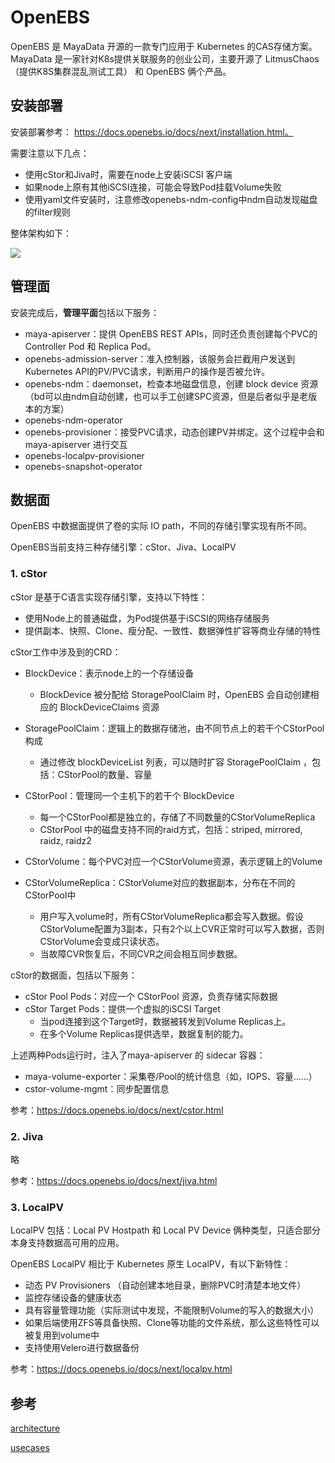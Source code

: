 # OpenEBS

OpenEBS 是 MayaData 开源的一款专门应用于 Kubernetes 的CAS存储方案。MayaData 是一家针对K8s提供关联服务的创业公司，主要开源了 LitmusChaos（提供K8S集群混乱测试工具） 和 OpenEBS 俩个产品。

## 安装部署

安装部署参考： https://docs.openebs.io/docs/next/installation.html。

需要注意以下几点：

- 使用cStor和Jiva时，需要在node上安装iSCSI 客户端
- 如果node上原有其他iSCSI连接，可能会导致Pod挂载Volume失败
- 使用yaml文件安装时，注意修改openebs-ndm-config中ndm自动发现磁盘的filter规则

整体架构如下：

![](https://docs.openebs.io/docs/assets/svg/openebs-arch.svg)

## 管理面

安装完成后，**管理平面**包括以下服务：

- maya-apiserver：提供 OpenEBS REST APIs，同时还负责创建每个PVC的 Controller Pod 和 Replica Pod。 
- openebs-admission-server：准入控制器，该服务会拦截用户发送到Kubernetes API的PV/PVC请求，判断用户的操作是否被允许。
- openebs-ndm：daemonset，检查本地磁盘信息，创建 block device 资源（bd可以由ndm自动创建，也可以手工创建SPC资源，但是后者似乎是老版本的方案）
- openebs-ndm-operator
- openebs-provisioner：接受PVC请求，动态创建PV并绑定。这个过程中会和 maya-apiserver 进行交互
- openebs-localpv-provisioner 
- openebs-snapshot-operator

## 数据面

OpenEBS 中数据面提供了卷的实际 IO path，不同的存储引擎实现有所不同。

OpenEBS当前支持三种存储引擎：cStor、Jiva、LocalPV

### 1. cStor

cStor 是基于C语言实现存储引擎，支持以下特性：

- 使用Node上的普通磁盘，为Pod提供基于iSCSI的网络存储服务
- 提供副本、快照、Clone、瘦分配、一致性、数据弹性扩容等商业存储的特性

cStor工作中涉及到的CRD：

- BlockDevice：表示node上的一个存储设备
	- BlockDevice 被分配给 StoragePoolClaim 时，OpenEBS 会自动创建相应的 BlockDeviceClaims 资源
	
- StoragePoolClaim：逻辑上的数据存储池，由不同节点上的若干个CStorPool构成
	- 通过修改 blockDeviceList 列表，可以随时扩容 StoragePoolClaim ，包括：CStorPool的数量、容量
	
- CStorPool：管理同一个主机下的若干个 BlockDevice
	- 每一个CStorPool都是独立的，存储了不同数量的CStorVolumeReplica
	- CStorPool 中的磁盘支持不同的raid方式，包括：striped, mirrored, raidz, raidz2
	
- CStorVolume：每个PVC对应一个CStorVolume资源，表示逻辑上的Volume

- CStorVolumeReplica：CStorVolume对应的数据副本，分布在不同的CStorPool中
    - 用户写入volume时，所有CStorVolumeReplica都会写入数据。假设 CStorVolume配置为3副本，只有2个以上CVR正常时可以写入数据，否则CStorVolume会变成只读状态。
    - 当故障CVR恢复后，不同CVR之间会相互同步数据。

cStor的数据面，包括以下服务：

- cStor Pool Pods：对应一个 CStorPool 资源，负责存储实际数据
- cStor Target Pods：提供一个虚拟的iSCSI Target
    - 当pod连接到这个Target时，数据被转发到Volume Replicas上。
    - 在多个Volume Replicas提供选举，数据复制的能力。

上述两种Pods运行时，注入了maya-apiserver 的 sidecar 容器：

- maya-volume-exporter：采集卷/Pool的统计信息（如，IOPS、容量......）
- cstor-volume-mgmt：同步配置信息

参考：https://docs.openebs.io/docs/next/cstor.html

### 2. Jiva

略

参考：https://docs.openebs.io/docs/next/jiva.html

### 3. LocalPV

LocalPV 包括：Local PV Hostpath 和 Local PV Device 俩种类型，只适合部分本身支持数据高可用的应用。

OpenEBS LocalPV 相比于 Kubernetes 原生 LocalPV，有以下新特性：

- 动态 PV Provisioners （自动创建本地目录，删除PVC时清楚本地文件）
- 监控存储设备的健康状态
- 具有容量管理功能（实际测试中发现，不能限制Volume的写入的数据大小）
- 如果后端使用ZFS等具备快照、Clone等功能的文件系统，那么这些特性可以被复用到volume中
- 支持使用Velero进行数据备份

参考：https://docs.openebs.io/docs/next/localpv.html

## 参考

[architecture](https://docs.openebs.io/docs/next/architecture.html)

[usecases](https://docs.openebs.io/docs/next/usecases.html)